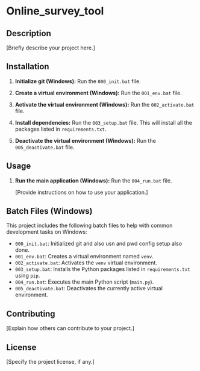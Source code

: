 # Online_survey_tool

## Description

[Briefly describe your project here.]

## Installation


1.  **Initialize git (Windows):**
    Run the `000_init.bat` file.

2.  **Create a virtual environment (Windows):**
    Run the `001_env.bat` file.

3.  **Activate the virtual environment (Windows):**
    Run the `002_activate.bat` file.

4.  **Install dependencies:**
    Run the `003_setup.bat` file. This will install all the packages listed in `requirements.txt`.

5.  **Deactivate the virtual environment (Windows):**
    Run the `005_deactivate.bat` file.

## Usage

1.  **Run the main application (Windows):**
    Run the `004_run.bat` file.

    [Provide instructions on how to use your application.]

## Batch Files (Windows)

This project includes the following batch files to help with common development tasks on Windows:

* `000_init.bat`: Initialized git and also usn and pwd config setup also done.
* `001_env.bat`: Creates a virtual environment named `venv`.
* `002_activate.bat`: Activates the `venv` virtual environment.
* `003_setup.bat`: Installs the Python packages listed in `requirements.txt` using `pip`.
* `004_run.bat`: Executes the main Python script (`main.py`).
* `005_deactivate.bat`: Deactivates the currently active virtual environment.

## Contributing

[Explain how others can contribute to your project.]

## License

[Specify the project license, if any.]
